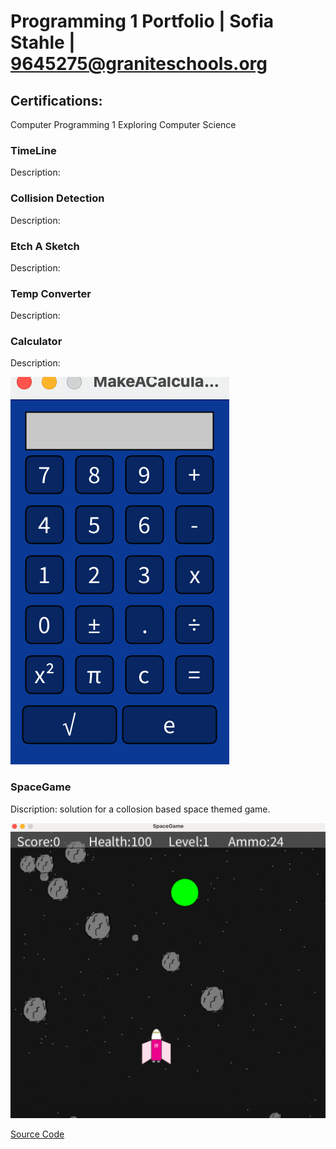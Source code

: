 # Programming 1 Portfolio | Sofia Stahle | 9645275@graniteschools.org

## Certifications:
Computer Programming 1
Exploring Computer Science

### TimeLine
Description: 

### Collision Detection
Description: 

### Etch A Sketch
Description: 

### Temp Converter
Description: 

### Calculator
Description: 

![Calculator](https://github.com/SofiaStahle16/Sofia-s-Programming-Portfolio-2024-2025/blob/main/images/Calc.png?raw=true)

### SpaceGame
Discription: solution for a collosion based space themed game.

![SpaceGame](https://github.com/SofiaStahle16/Sofia-s-Programming-Portfolio-2024-2025/blob/main/images/SpaceGame.png?raw=true)

[Source Code](https://github.com/SofiaStahle16/Sofia-s-Programming-Portfolio-2024-2025/tree/main/src/term2/SpaceGame)
